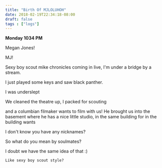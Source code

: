 ```yaml
---
title: "Birth Of MJLOLUHOH"
date: 2018-02-19T22:34:18-08:00
draft: false
tags : ["logs"]
---
```


**Monday 1034 PM**

Megan Jones!

MJ!

Sexy boy scout mike chronicles coming in live,
I'm under a bridge by a stream.

I just played some keys and saw black panther.

I was underslept

We cleaned the theatre up, I packed for scouting

and a columbian filmaker wants to
film with us! He brought us into the basement where he has a nice little studio,
in the same building for
in the building wants


I don't know you have any nicknames?


So what do you mean by soulmates?

I doubt we have the same idea of that :)

```
Like sexy boy scout style?
```
